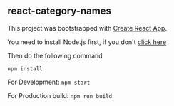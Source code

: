 ## react-category-names

This project was bootstrapped with [Create React App](https://github.com/facebookincubator/create-react-app).

You need to install Node.js first, if you don't [click here](https://nodejs.org)

Then do the following command

```
npm install
```

For Development: `npm start`

For Production build: `npm run build`

